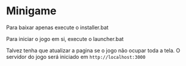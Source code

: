 # Minigame

Para baixar apenas execute o installer.bat

Para iniciar o jogo em si, execute o launcher.bat


Talvez tenha que atualizar a pagina se o jogo não ocupar toda a tela.
O servidor do jogo será iniciado em `http://localhost:3000`
